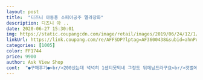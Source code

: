 ```yaml
---
layout: post 
title:  "디즈니 아동용 소피아공주 멜라장화" 
description: 디즈니 아 ..
date: 2020-06-27 15:30:01 
img: https://static.coupangcdn.com/image/retail/images/2019/06/24/12/1/99e829b9-24c1-4d86-9499-3e7b1aa1f364.jpg 
linkUrl: https://link.coupang.com/re/AFFSDP?lptag=AF3600438&subid=ahnPublicAsk&pageKey=245832888&itemId=779203696&vendorItemId=4971628341&traceid=V0-113-badbfd69d13b2582 
categories: [1005] 
color: FF1744 
price: 9900 
author: Ask View Shop 
cont:  "●구매후기●<br/>200샀는데 넉넉히 1센티못되네 그정도 뒤에남드라구요<br/>갯벌에 들어가려고 산 거라 잘 시키는 걸로 샀는데 엄청 부들부들하고 잘 시키고 가볍고 좋아요<br/>곧 여름장마 시작!! 몇만원씩하는 장화 많은데 만원도 안되는 가격에 증말 잘산것같아 신나요<br/>기존에 신던 장화가 떨어지거나 큰하자는 없는 조금 오래 되다보니 안이쁘서 작은 아이 취향에 맞춰서 소피아로 새로 구매했네요<br/>기존에 신던 장화가 작아져서 벼르다 구매하게 됬는데요 사실 사려던게 배송이 좀걸려 고민하다 로케와우로 받아볼수 있는것중에 고르게 되었어요 가격도 저렴하고 후기도 많이 없어서 반신반의 보고 구매해서 별로일까봐 걱정했는데 택포장뜯고 상자를 보는순간 괜한 우려였구나 싶었네요ㅎ;;<br/>냄새도 받았을 때 나지 않아서 엄청 만족하고 있습니다<br/>발 실측사이즈는 185정도<br/>신발 깔창도 면으로 돼 있고 깔창을 빼고 모래놀이 후 씻어내면 잘 말라서 놀이후 관리도 좋을 것 같아요<br/>아이도 편하다고 하네요<br/>엄청고민하다가 샀는데<br/>예쁜 소피아공주 상자에 담겨있는 장화는 눈으로 직접봐도 잘샀다 싶을정도였어요 울딸님도 엄청 좋아할것같아요 올린사진처럼 목부분 마감도 깔끔하게 잘되어있구요 디즈니정품딱지도 붙어있고 신발안에 습기제거제도 들어있어  고무냄새 하나도 안나요 신발밑창도 들어보니 깔끔하게 안쪽박음질도 잘되었어요 장화길이가 다른제품들보다 길어 아이가 불편하지 않을까 걱정했는데 길이도 적당하니 좋아요<br/>운동화 190 넉넉히 200 신는데<br/>원래 귀찮아서 상품작성 잘안하는데 맘에 들어 적어봅니다<br/>잘 놀다 왔습니다<br/>장화 무게도 많이 무겁지 않고 높이감도 딱좋고 아이혼자 신고 벗기도 편하고 좋아요<br/>장화 바닥도 미끄럼 방지가되어 있어 안심하고 신길수 있을것 같답니다<br/>좋아요<br/>평소 운동화나 구두 180사이즈 신는데 조금 낙낙해서 장화도 180으로 주문 했는데 딱 정사이즈 이랍니다<br/>핑크색상에 소피아 디자인이라 아이 완전 좋아한답니다<br/>" 
---
```

